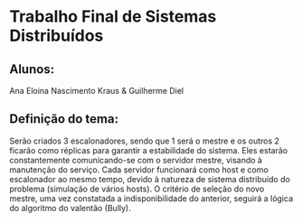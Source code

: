 # Trabalho Final de Sistemas Distribuídos
## Alunos: 
Ana Eloina Nascimento Kraus & Guilherme Diel

## Definição do tema:
Serão criados 3 escalonadores, sendo que 1 será o mestre e os outros 2 ficarão como réplicas para garantir a estabilidade do sistema. Eles estarão constantemente comunicando-se com o servidor mestre, visando à manutenção do serviço. Cada servidor funcionará como host e como escalonador ao mesmo tempo, devido à natureza de sistema distribuído do problema (simulação de vários hosts). O critério de seleção do novo mestre, uma vez constatada a indisponibilidade do anterior, seguirá a lógica do algoritmo do valentão (Bully).


